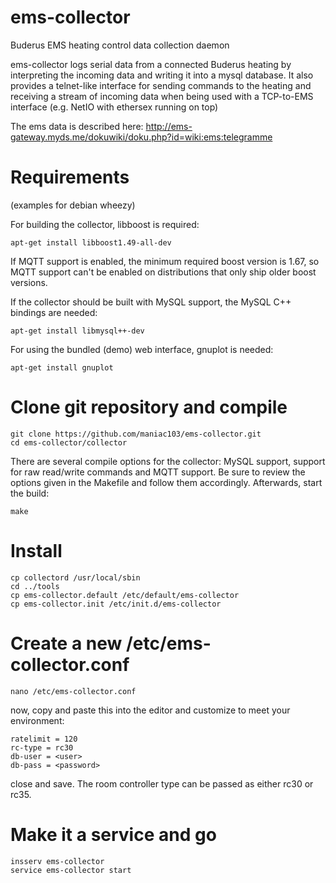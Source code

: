 ems-collector
=============

Buderus EMS heating control data collection daemon

ems-collector logs serial data from a connected Buderus heating
by interpreting the incoming data and writing it into a mysql database. It
also provides a telnet-like interface for sending commands to the heating
and receiving a stream of incoming data when being used with a TCP-to-EMS
interface (e.g. NetIO with ethersex running on top)

The ems data is described here:
http://ems-gateway.myds.me/dokuwiki/doku.php?id=wiki:ems:telegramme

Requirements
============
(examples for debian wheezy)

For building the collector, libboost is required:
```
apt-get install libboost1.49-all-dev
```
If MQTT support is enabled, the minimum required boost version is 1.67, so
MQTT support can't be enabled on distributions that only ship older boost
versions.

If the collector should be built with MySQL support, the MySQL C++
bindings are needed:
```
apt-get install libmysql++-dev
```

For using the bundled (demo) web interface, gnuplot is needed:
```
apt-get install gnuplot
```

Clone git repository and compile
================================
```
git clone https://github.com/maniac103/ems-collector.git
cd ems-collector/collector
```

There are several compile options for the collector: MySQL support,
support for raw read/write commands and MQTT support. Be sure to review
the options given in the Makefile and follow them accordingly. Afterwards,
start the build:
```
make
```

Install
=======
```
cp collectord /usr/local/sbin
cd ../tools
cp ems-collector.default /etc/default/ems-collector
cp ems-collector.init /etc/init.d/ems-collector
```

Create a new /etc/ems-collector.conf
====================================
```
nano /etc/ems-collector.conf
```

now, copy and paste this into the editor and customize to meet your environment:
```
ratelimit = 120
rc-type = rc30
db-user = <user>
db-pass = <password>
```
close and save. The room controller type can be passed as either rc30 or rc35.

Make it a service and go
========================
```
insserv ems-collector
service ems-collector start
```
